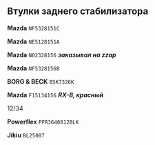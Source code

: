 ## Втулки заднего стабилизатора

__Mazda__ `NF5328151C`

__Mazda__ `NE5128151A`

__Mazda__ `N02328156` ***заказывал на zzap***

__Mazda__ `NF5328156B`

__BORG & BECK__ `BSK7326K`

__Mazda__ `F15134156` ***RX-8, красный***

12/34

__Powerflex__ `PFR3640812BLK`

__Jikiu__ `BL25007`